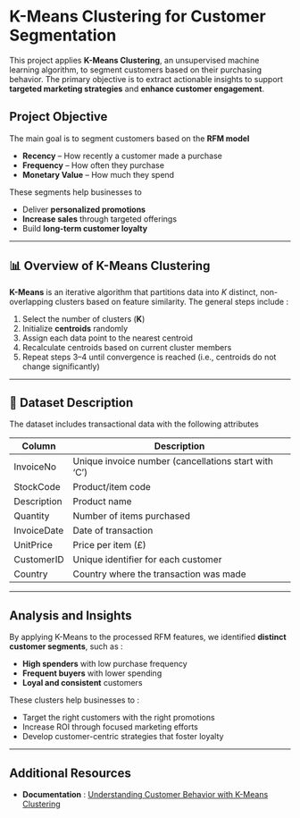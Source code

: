 # K-Means Clustering for Customer Segmentation

This project applies **K-Means Clustering**, an unsupervised machine learning algorithm, to segment customers based on their purchasing behavior. The primary objective is to extract actionable insights to support **targeted marketing strategies** and **enhance customer engagement**.

## Project Objective

The main goal is to segment customers based on the **RFM model**

- **Recency** – How recently a customer made a purchase  
- **Frequency** – How often they purchase  
- **Monetary Value** – How much they spend  

These segments help businesses to

- Deliver **personalized promotions**
- **Increase sales** through targeted offerings
- Build **long-term customer loyalty**

---

## 📊 Overview of K-Means Clustering

**K-Means** is an iterative algorithm that partitions data into *K* distinct, non-overlapping clusters based on feature similarity. The general steps include :

1. Select the number of clusters (**K**)
2. Initialize **centroids** randomly
3. Assign each data point to the nearest centroid
4. Recalculate centroids based on current cluster members
5. Repeat steps 3–4 until convergence is reached (i.e., centroids do not change significantly)

---

## 🧾 Dataset Description

The dataset includes transactional data with the following attributes

| Column       | Description                                         |
|--------------|-----------------------------------------------------|
| InvoiceNo    | Unique invoice number (cancellations start with ‘C’)|
| StockCode    | Product/item code                                   |
| Description  | Product name                                        |
| Quantity     | Number of items purchased                           |
| InvoiceDate  | Date of transaction                                 |
| UnitPrice    | Price per item (£)                                  |
| CustomerID   | Unique identifier for each customer                 |
| Country      | Country where the transaction was made              |

---

## Analysis and Insights

By applying K-Means to the processed RFM features, we identified **distinct customer segments**, such as :

- **High spenders** with low purchase frequency  
- **Frequent buyers** with lower spending  
- **Loyal and consistent** customers  

These clusters help businesses to :

- Target the right customers with the right promotions  
- Increase ROI through focused marketing efforts  
- Develop customer-centric strategies that foster loyalty  

---
## Additional Resources
- **Documentation** : [Understanding Customer Behavior with K-Means Clustering](https://medium.com/@4ommyx/understanding-customer-behavior-with-k-means-clustering-e94c952dc5f4)  
